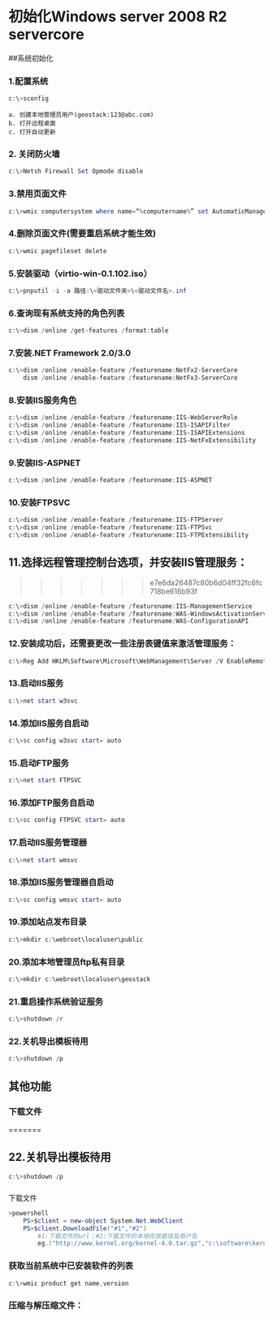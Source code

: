 # 初始化Windows server 2008 R2 servercore
##系统初始化
### 1.配置系统
```powershell
c:\>sconfig
```
    a. 创建本地管理员用户(geostack:123@abc.com)
    b. 打开远程桌面
    c. 打开自动更新

### 2. 关闭防火墙
```powershell
c:\>Netsh Firewall Set Opmode disable
```
### 3.禁用页面文件
```powershell
c:\>wmic computersystem where name=“%computername%” set AutomaticManagedPagefile=False
```
### 4.删除页面文件(需要重启系统才能生效)
```powershell
c:\>wmic pagefileset delete
```
### 5.安装驱动（virtio-win-0.1.102.iso）
```powershell
c:\>pnputil -i -a 路径:\<驱动文件夹>\<驱动文件名>.inf
```
### 6.查询现有系统支持的角色列表
```powershell
c:\>dism /online /get-features /format:table
```
### 7.安装.NET Framework 2.0/3.0
```powershell
c:\>dism /online /enable-feature /featurename:NetFx2-ServerCore
	dism /online /enable-feature /featurename:NetFx3-ServerCore
```
### 8.安装IIS服务角色
```powershell
c:\>dism /online /enable-feature /featurename:IIS-WebServerRole
c:\>dism /online /enable-feature /featurename:IIS-ISAPIFilter
c:\>dism /online /enable-feature /featurename:IIS-ISAPIExtensions
c:\>dism /online /enable-feature /featurename:IIS-NetFxExtensibility
```
### 9.安装IIS-ASPNET
```powershell
c:\>dism /online /enable-feature /featurename:IIS-ASPNET
```
### 10.安装FTPSVC
```powershell
c:\>dism /online /enable-feature /featurename:IIS-FTPServer
c:\>dism /online /enable-feature /featurename:IIS-FTPSvc
c:\>dism /online /enable-feature /featurename:IIS-FTPExtensibility
```
## 11.选择远程管理控制台选项，并安装IIS管理服务：
>>>>>>> e7e6da26487c80b6d04ff32fc6fc718be616b93f
```powershell
c:\>dism /online /enable-feature /featurename:IIS-ManagementService
c:\>dism /online /enable-feature /featurename:WAS-WindowsActivationService
c:\>dism /online /enable-feature /featurename:WAS-ConfigurationAPI
```
### 12.安装成功后，还需要更改一些注册表键值来激活管理服务：
```powershell
c:\>Reg Add HKLM\Software\Microsoft\WebManagement\Server /V EnableRemoteManagement /T REG_DWORD /D 1
```
### 13.启动IIS服务
```powershell
c:\>net start w3svc
```
### 14.添加IIS服务自启动
```powershell
c:\>sc config w3svc start= auto
```
### 15.启动FTP服务
```powershell
c:\>net start FTPSVC
```
### 16.添加FTP服务自启动
```powershell
c:\>sc config FTPSVC start= auto
```
### 17.启动IIS服务管理器
```powershell
c:\>net start wmsvc
```
### 18.添加IIS服务管理器自启动
```powershell
c:\>sc config wmsvc start= auto
```
### 19.添加站点发布目录
```powershell
c:\>mkdir c:\webroot\localuser\public
```
### 20.添加本地管理员ftp私有目录
```powershell
c:\>mkdir c:\webroot\localuser\geostack
```
### 21.重启操作系统验证服务
```powershell
c:\>shutdown /r
```
### 22.关机导出模板待用
```powershell
c:\>shutdown /p
```
## 其他功能

### 下载文件
=======
## 22.关机导出模板待用
```powershell
c:\>shutdown /p
```
#####
下载文件
```powershell
>powershell
	PS>$client = new-object System.Net.WebClient
	PS>$client.DownloadFile("#1","#2")
		#1:下载文件的url；#2:下载文件的本地存放路径及用户名
		eg.("http://www.kernel.org/kernel-4.0.tar.gz","c:\software\kernel-4.0.tar.gz")
```
### 获取当前系统中已安装软件的列表
```powershell
c:\>wmic product get name,version
```
### 压缩与解压缩文件：
